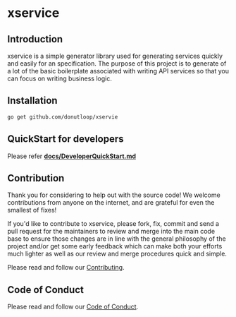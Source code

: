 # xservice

## Introduction

xservice is a simple generator library used for generating services quickly and easily for an specification. 
The purpose of this project is to generate of a lot of the basic boilerplate associated with writing API services so that you can focus on writing business logic.

## Installation

```sh
go get github.com/donutloop/xservie
```

## QuickStart for developers

Please refer [**docs/DeveloperQuickStart.md**](https://github.com/donutloop/xservice/blob/master/docs/DeveloperQuickstartGuide.md)

## Contribution

Thank you for considering to help out with the source code! We welcome contributions from
anyone on the internet, and are grateful for even the smallest of fixes!

If you'd like to contribute to xservice, please fork, fix, commit and send a pull request
for the maintainers to review and merge into the main code base to ensure those changes are in line with the general philosophy of the project and/or get some
early feedback which can make both your efforts much lighter as well as our review and merge
procedures quick and simple.

Please read and follow our [Contributing](https://github.com/donutloop/xservice/blob/master/CONTRIBUTING.md).

## Code of Conduct

Please read and follow our [Code of Conduct](https://github.com/donutloop/xservice/blob/master/CODE_OF_CONDUCT.md).